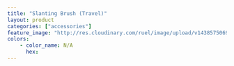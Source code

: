 ```yaml
---
title: "Slanting Brush (Travel)"
layout: product
categories: ["accessories"]
feature_image: "http://res.cloudinary.com/ruel/image/upload/v1438575069/fs/slantingBrush.jpg"
colors:
    - color_name: N/A
      hex: 
---
```

